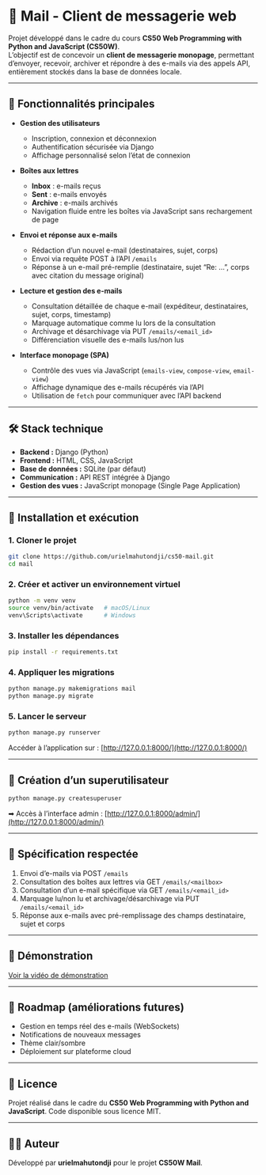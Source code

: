 # 📧 Mail - Client de messagerie web

Projet développé dans le cadre du cours **CS50 Web Programming with Python and JavaScript (CS50W)**.  
L’objectif est de concevoir un **client de messagerie monopage**, permettant d’envoyer, recevoir, archiver et répondre à des e-mails via des appels API, entièrement stockés dans la base de données locale.

---

## 📌 Fonctionnalités principales

- **Gestion des utilisateurs**
  - Inscription, connexion et déconnexion
  - Authentification sécurisée via Django
  - Affichage personnalisé selon l’état de connexion

- **Boîtes aux lettres**
  - **Inbox** : e-mails reçus
  - **Sent** : e-mails envoyés
  - **Archive** : e-mails archivés
  - Navigation fluide entre les boîtes via JavaScript sans rechargement de page

- **Envoi et réponse aux e-mails**
  - Rédaction d’un nouvel e-mail (destinataires, sujet, corps)
  - Envoi via requête POST à l’API `/emails`
  - Réponse à un e-mail pré-remplie (destinataire, sujet “Re: …”, corps avec citation du message original)

- **Lecture et gestion des e-mails**
  - Consultation détaillée de chaque e-mail (expéditeur, destinataires, sujet, corps, timestamp)
  - Marquage automatique comme lu lors de la consultation
  - Archivage et désarchivage via PUT `/emails/<email_id>`
  - Différenciation visuelle des e-mails lus/non lus

- **Interface monopage (SPA)**
  - Contrôle des vues via JavaScript (`emails-view`, `compose-view`, `email-view`)
  - Affichage dynamique des e-mails récupérés via l’API
  - Utilisation de `fetch` pour communiquer avec l’API backend

---

## 🛠️ Stack technique

- **Backend :** Django (Python)
- **Frontend :** HTML, CSS, JavaScript
- **Base de données :** SQLite (par défaut)
- **Communication :** API REST intégrée à Django
- **Gestion des vues :** JavaScript monopage (Single Page Application)

---

## 🚀 Installation et exécution

### 1. Cloner le projet
```bash
git clone https://github.com/urielmahutondji/cs50-mail.git
cd mail
````

### 2. Créer et activer un environnement virtuel

```bash
python -m venv venv
source venv/bin/activate   # macOS/Linux
venv\Scripts\activate      # Windows
```

### 3. Installer les dépendances

```bash
pip install -r requirements.txt
```

### 4. Appliquer les migrations

```bash
python manage.py makemigrations mail
python manage.py migrate
```

### 5. Lancer le serveur

```bash
python manage.py runserver
```

Accéder à l’application sur : [http://127.0.0.1:8000/](http://127.0.0.1:8000/)

---

## 👤 Création d’un superutilisateur

```bash
python manage.py createsuperuser
```

➡ Accès à l’interface admin : [http://127.0.0.1:8000/admin/](http://127.0.0.1:8000/admin/)

---

## 📝 Spécification respectée

1. Envoi d’e-mails via POST `/emails`
2. Consultation des boîtes aux lettres via GET `/emails/<mailbox>`
3. Consultation d’un e-mail spécifique via GET `/emails/<email_id>`
4. Marquage lu/non lu et archivage/désarchivage via PUT `/emails/<email_id>`
5. Réponse aux e-mails avec pré-remplissage des champs destinataire, sujet et corps

---

## 📸 Démonstration

[Voir la vidéo de démonstration](https://youtu.be/6QDxlkusEGM?si=Dn3r0RBa3iv3-Q1j)

---

## 📌 Roadmap (améliorations futures)

* Gestion en temps réel des e-mails (WebSockets)
* Notifications de nouveaux messages
* Thème clair/sombre
* Déploiement sur plateforme cloud

---

## 📜 Licence

Projet réalisé dans le cadre du **CS50 Web Programming with Python and JavaScript**.
Code disponible sous licence MIT.

---

## 👨‍💻 Auteur

Développé par **urielmahutondji** pour le projet **CS50W Mail**.




